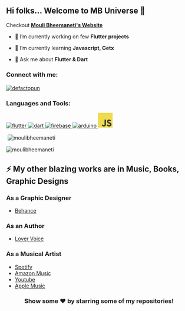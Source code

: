 ## Hi folks... Welcome to MB Universe 👋

Checkout [**Mouli Bheemaneti's Website**](https://www.moulibheemaneti.com)

- 🔭 I’m currently working on few **Flutter projects**

- 🌱 I’m currently learning  **Javascript, Getx**

- 💬 Ask me about  **Flutter & Dart**

<h3 align="left">Connect with me:</h3>
<p align="left">
<a href="https://twitter.com/moulibheemaneti" target="blank"><img align="center" src="https://raw.githubusercontent.com/rahuldkjain/github-profile-readme-generator/master/src/images/icons/Social/twitter.svg" alt="defactopun" height="30" width="40" /></a>
</p>

<h3 align="left">Languages and Tools:</h3>
<p align="left"> <a href="https://flutter.dev" target="_blank"> <img src="https://www.vectorlogo.zone/logos/flutterio/flutterio-icon.svg" alt="flutter" width="40" height="40"/> </a> <a href="https://dart.dev" target="_blank"> <img src="https://www.vectorlogo.zone/logos/dartlang/dartlang-icon.svg" alt="dart" width="40" height="40"/> </a> <a href="https://firebase.google.com/" target="_blank"> <img src="https://www.vectorlogo.zone/logos/firebase/firebase-icon.svg" alt="firebase" width="40" height="40"/> </a>  <a href="https://www.linux.org/" target="_blank"> <a href="https://www.arduino.cc/" target="_blank"> <img src="https://cdn.worldvectorlogo.com/logos/arduino-1.svg" alt="arduino" width="40" height="40"/> </a> <code><img height="40" src="https://raw.githubusercontent.com/github/explore/80688e429a7d4ef2fca1e82350fe8e3517d3494d/topics/javascript/javascript.png"></code> 
<!--   <code><img height="40" src="https://raw.githubusercontent.com/github/explore/80688e429a7d4ef2fca1e82350fe8e3517d3494d/topics/nodejs/nodejs.png"></code></p> -->


<p>&nbsp;<img align="center" src="https://github-readme-stats.vercel.app/api?username=moulibheemaneti&show_icons=true&locale=en" alt="moulibheemaneti" /></p>

<p><img align="center" src="https://github-readme-streak-stats.herokuapp.com/?user=moulibheemaneti&" alt="moulibheemaneti" /></p>

## ⚡ My other blazing works are in **Music, Books, Graphic Designs**

### As a Graphic Designer
* [Behance](https://www.behance.com/moulibheemaneti)

### As an Author
* [Lover Voice](https://www.amazon.in/Lover-Voice-Quotes-Mouli-Bheemaneti-ebook/dp/B08GFBB5NY)

### As a Musical Artist
* [Spotify](https://open.spotify.com/artist/2ny7JyTgSvXGCnCJGx3jSt)
* [Amazon Music](https://music.amazon.in/artists/B088WXDMZT/mouli-bheemaneti)
* [Youtube](https://www.youtube.com/bemouli)
* [Apple Music](https://music.apple.com/us/artist/mouli-bheemaneti/1519633704)


<div align="center">

### Show some ❤️ by starring some of my repositories!

</div>

<!--
**moulibheemaneti/moulibheemaneti** is a ✨ _special_ ✨ repository because its `README.md` (this file) appears on your GitHub profile.

Here are some ideas to get you started:

- 🔭 I’m currently working on ...
- 🌱 I’m currently learning ...
- 👯 I’m looking to collaborate on ...
- 🤔 I’m looking for help with ...
- 💬 Ask me about ...
- 📫 How to reach me: ...
- 😄 Pronouns: ...
- ⚡ Fun fact: ...
-->
